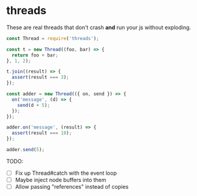 # threads

These are real threads that don't crash **and** run your js without exploding.

```javascript
const Thread = require('threads');

const t = new Thread((foo, bar) => {
  return foo + bar;
}, 1, 2);

t.join((result) => {
  assert(result === 3);
});
```

```javascript
const adder = new Thread(({ on, send }) => {
  on('message', (d) => {
    send(d + 5);
  });
});

adder.on('message', (result) => {
  assert(result === 10);
});

adder.send(5);
```

TODO:
- [ ] Fix up Thread#catch with the event loop
- [ ] Maybe inject node buffers into them
- [ ] Allow passing "references" instead of copies
